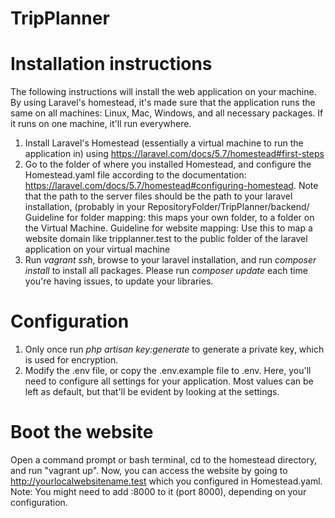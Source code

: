 # TripPlanner

# Installation instructions
The following instructions will install the web application on your machine.
By using Laravel's homestead, it's made sure that the application runs the same on all machines: Linux, Mac, Windows, and all necessary packages.
If it runs on one machine, it'll run everywhere.

1. Install Laravel's Homestead (essentially a virtual machine to run the application in) using https://laravel.com/docs/5.7/homestead#first-steps
2. Go to the folder of where you installed Homestead, and configure the Homestead.yaml file according to the documentation: https://laravel.com/docs/5.7/homestead#configuring-homestead. Note that the path to the server files should be the path to your laravel installation, (probably in your RepositoryFolder/TripPlanner/backend/
Guideline for folder mapping: this maps your own folder, to a folder on the Virtual Machine.
Guideline for website mapping: Use this to map a website domain like tripplanner.test to the public folder of the laravel application on your virtual machine
3. Run _vagrant ssh_, browse to your laravel installation, and run _composer install_ to install all packages. Please run _composer update_ each time you're having issues, to update your libraries.

# Configuration
1. Only once run _php artisan key:generate_ to generate a private key, which is used for encryption.
2. Modify the .env file, or copy the .env.example file to .env. Here, you'll need to configure all settings for your application. Most values can be left as default, but that'll be evident by looking at the settings.

# Boot the website
Open a command prompt or bash terminal, cd to the homestead directory, and run "vagrant up".
Now, you can access the website by going to http://yourlocalwebsitename.test which you configured in Homestead.yaml. Note: You might need to add :8000 to it (port 8000), depending on your configuration.
